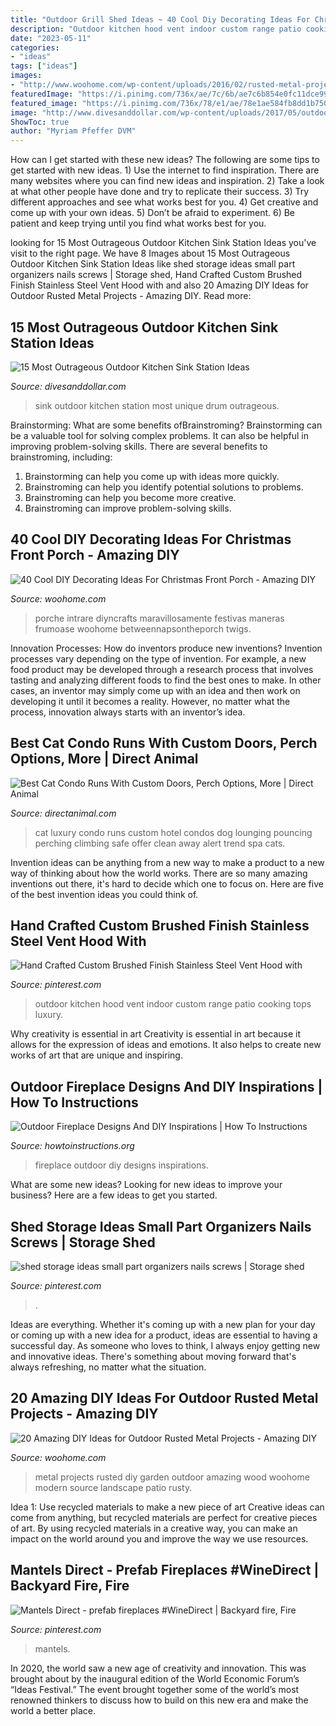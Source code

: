 ```yaml
---
title: "Outdoor Grill Shed Ideas ~ 40 Cool Diy Decorating Ideas For Christmas Front Porch"
description: "Outdoor kitchen hood vent indoor custom range patio cooking tops luxury"
date: "2023-05-11"
categories:
- "ideas"
tags: ["ideas"]
images:
- "http://www.woohome.com/wp-content/uploads/2016/02/rusted-metal-projects-woohome-19.jpg"
featuredImage: "https://i.pinimg.com/736x/ae/7c/6b/ae7c6b854e0fc11dce991d4523c05e5d.jpg"
featured_image: "https://i.pinimg.com/736x/78/e1/ae/78e1ae584fb8dd1b75062218de6f462c.jpg"
image: "http://www.divesanddollar.com/wp-content/uploads/2017/05/outdoor-kitchen-sink-station-14-FILEminimizer.jpg"
ShowToc: true
author: "Myriam Pfeffer DVM"
---
```



How can I get started with these new ideas?
The following are some tips to get started with new ideas. 1) Use the internet to find inspiration. There are many websites where you can find new ideas and inspiration. 2) Take a look at what other people have done and try to replicate their success. 3) Try different approaches and see what works best for you. 4) Get creative and come up with your own ideas. 5) Don’t be afraid to experiment. 6) Be patient and keep trying until you find what works best for you.

	

		
looking for 15 Most Outrageous Outdoor Kitchen Sink Station Ideas you've visit to the right page. We have 8 Images about 15 Most Outrageous Outdoor Kitchen Sink Station Ideas like shed storage ideas small part organizers nails screws | Storage shed, Hand Crafted Custom Brushed Finish Stainless Steel Vent Hood with and also 20 Amazing DIY Ideas for Outdoor Rusted Metal Projects - Amazing DIY. Read more:
		
    
## 15 Most Outrageous Outdoor Kitchen Sink Station Ideas

<img loading=lazy src="http://www.divesanddollar.com/wp-content/uploads/2017/05/outdoor-kitchen-sink-station-14-FILEminimizer.jpg" onerror="this.onerror=null;this.src='https://tse4.mm.bing.net/th?id=OIP.JZhGBOI4XXP8OPgg3d5H2QHaJ4&amp;pid=15.1';" alt="15 Most Outrageous Outdoor Kitchen Sink Station Ideas">

_Source: divesanddollar.com_

>sink outdoor kitchen station most unique drum outrageous. 

	

Brainstorming: What are some benefits ofBrainstroming?
Brainstorming can be a valuable tool for solving complex problems. It can also be helpful in improving problem-solving skills. There are several benefits to brainstroming, including: 
1) Brainstorming can help you come up with ideas more quickly. 
2) Brainstroming can help you identify potential solutions to problems. 
3) Brainstroming can help you become more creative. 
4) Brainstroming can improve problem-solving skills.

    
## 40 Cool DIY Decorating Ideas For Christmas Front Porch - Amazing DIY

<img loading=lazy src="https://www.woohome.com/wp-content/uploads/2013/12/DIY-Christmas-Porch-Ideas-32.jpg" onerror="this.onerror=null;this.src='https://tse3.mm.bing.net/th?id=OIP.ACD-9L_XuY4dS6xDYKWw2gHaLL&amp;pid=15.1';" alt="40 Cool DIY Decorating Ideas For Christmas Front Porch - Amazing DIY">

_Source: woohome.com_

>porche intrare diyncrafts maravillosamente festivas maneras frumoase woohome betweennapsontheporch twigs. 

	

Innovation Processes: How do inventors produce new inventions?
Invention processes vary depending on the type of invention. For example, a new food product may be developed through a research process that involves tasting and analyzing different foods to find the best ones to make. In other cases, an inventor may simply come up with an idea and then work on developing it until it becomes a reality. However, no matter what the process, innovation always starts with an inventor’s idea.

    
## Best Cat Condo Runs With Custom Doors, Perch Options, More | Direct Animal

<img loading=lazy src="https://www.directanimal.com/wp-content/uploads/2013/08/LuxuryCatRuns3-web.jpg" onerror="this.onerror=null;this.src='https://tse2.mm.bing.net/th?id=OIP.mXQaAfH5P1UerZkz1GuJIwHaLI&amp;pid=15.1';" alt="Best Cat Condo Runs With Custom Doors, Perch Options, More | Direct Animal">

_Source: directanimal.com_

>cat luxury condo runs custom hotel condos dog lounging pouncing perching climbing safe offer clean away alert trend spa cats. 

	

Invention ideas can be anything from a new way to make a product to a new way of thinking about how the world works. There are so many amazing inventions out there, it's hard to decide which one to focus on. Here are five of the best invention ideas you could think of.

    
## Hand Crafted Custom Brushed Finish Stainless Steel Vent Hood With

<img loading=lazy src="https://i.pinimg.com/736x/be/8a/ca/be8aca70246c0dfa1b49b7a3e01687db--outdoor-kitchens-copper.jpg" onerror="this.onerror=null;this.src='https://tse4.mm.bing.net/th?id=OIP.5__UtVVWMRQ_MnTWh9riNwHaFj&amp;pid=15.1';" alt="Hand Crafted Custom Brushed Finish Stainless Steel Vent Hood with">

_Source: pinterest.com_

>outdoor kitchen hood vent indoor custom range patio cooking tops luxury. 

	

Why creativity is essential in art
Creativity is essential in art because it allows for the expression of ideas and emotions. It also helps to create new works of art that are unique and inspiring.

    
## Outdoor Fireplace Designs And DIY Inspirations | How To Instructions

<img loading=lazy src="http://www.howtoinstructions.org/wp-content/uploads/2014/10/Outdoor-Fireplace-Designs-And-DIY-Ideas-5-512x339.jpeg" onerror="this.onerror=null;this.src='https://tse2.mm.bing.net/th?id=OIP.cLnW3b4Ld9qzmre1K_k2mgHaE5&amp;pid=15.1';" alt="Outdoor Fireplace Designs And DIY Inspirations | How To Instructions">

_Source: howtoinstructions.org_

>fireplace outdoor diy designs inspirations. 

	

What are some new ideas?
Looking for new ideas to improve your business? Here are a few ideas to get you started.

    
## Shed Storage Ideas Small Part Organizers Nails Screws | Storage Shed

<img loading=lazy src="https://i.pinimg.com/736x/ae/7c/6b/ae7c6b854e0fc11dce991d4523c05e5d.jpg" onerror="this.onerror=null;this.src='https://tse2.mm.bing.net/th?id=OIP.tYa8Hox1Erzukk1q2L64-QHaLJ&amp;pid=15.1';" alt="shed storage ideas small part organizers nails screws | Storage shed">

_Source: pinterest.com_

>. 

	

Ideas are everything. Whether it's coming up with a new plan for your day or coming up with a new idea for a product, ideas are essential to having a successful day. As someone who loves to think, I always enjoy getting new and innovative ideas. There's something about moving forward that's always refreshing, no matter what the situation.

    
## 20 Amazing DIY Ideas For Outdoor Rusted Metal Projects - Amazing DIY

<img loading=lazy src="http://www.woohome.com/wp-content/uploads/2016/02/rusted-metal-projects-woohome-19.jpg" onerror="this.onerror=null;this.src='https://tse1.mm.bing.net/th?id=OIP.Mxbx0GyJRQoq3ajRCWyCmQHaK5&amp;pid=15.1';" alt="20 Amazing DIY Ideas for Outdoor Rusted Metal Projects - Amazing DIY">

_Source: woohome.com_

>metal projects rusted diy garden outdoor amazing wood woohome modern source landscape patio rusty. 

	

Idea 1: Use recycled materials to make a new piece of art
Creative ideas can come from anything, but recycled materials are perfect for creative pieces of art. By using recycled materials in a creative way, you can make an impact on the world around you and improve the way we use resources.

    
## Mantels Direct - Prefab Fireplaces #WineDirect | Backyard Fire, Fire

<img loading=lazy src="https://i.pinimg.com/736x/78/e1/ae/78e1ae584fb8dd1b75062218de6f462c.jpg" onerror="this.onerror=null;this.src='https://tse3.mm.bing.net/th?id=OIP.pKSUb6fVMLHwcIigNcSxbgAAAA&amp;pid=15.1';" alt="Mantels Direct - prefab fireplaces #WineDirect | Backyard fire, Fire">

_Source: pinterest.com_

>mantels. 

	

In 2020, the world saw a new age of creativity and innovation. This was brought about by the inaugural edition of the World Economic Forum’s “Ideas Festival.” The event brought together some of the world’s most renowned thinkers to discuss how to build on this new era and make the world a better place.

